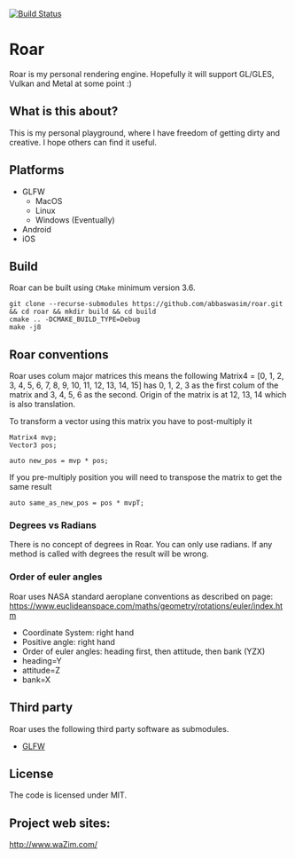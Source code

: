 [![Build Status](https://travis-ci.org/abbaswasim/roar.svg?branch=master)](https://travis-ci.org/abbaswasim/roar)

# Roar

Roar is my personal rendering engine. Hopefully it will support GL/GLES, Vulkan and Metal at some point :)

## What is this about?

This is my personal playground, where I have freedom of getting dirty and creative. I hope others can find it useful.

## Platforms

- GLFW
  - MacOS
  - Linux
  - Windows (Eventually)
- Android
- iOS

## Build

Roar can be built using `CMake` minimum version 3.6.

```
git clone --recurse-submodules https://github.com/abbaswasim/roar.git && cd roar && mkdir build && cd build
cmake .. -DCMAKE_BUILD_TYPE=Debug
make -j8
```
## Roar conventions

Roar uses colum major matrices this means the following Matrix4 = [0, 1, 2, 3, 4, 5, 6, 7, 8, 9, 10, 11, 12, 13, 14, 15] has 0, 1, 2, 3 as the first colum of the matrix and 3, 4, 5, 6 as the second. Origin of the matrix is at 12, 13, 14 which is also translation.

To transform a vector using this matrix you have to post-multiply it

```
Matrix4 mvp;
Vector3 pos;

auto new_pos = mvp * pos;
```
If you pre-multiply position you will need to transpose the matrix to get the same result

```
auto same_as_new_pos = pos * mvpT;
```
### Degrees vs Radians

There is no concept of degrees in Roar. You can only use radians. If any method is called with degrees the result will be wrong.

### Order of euler angles

Roar uses NASA standard aeroplane conventions as described on page: https://www.euclideanspace.com/maths/geometry/rotations/euler/index.htm

- Coordinate System: right hand
- Positive angle: right hand
- Order of euler angles: heading first, then attitude, then bank (YZX)
 - heading=Y
 - attitude=Z
 - bank=X

## Third party

Roar uses the following third party software as submodules.

- [GLFW](https://github.com/glfw/glfw)

## License

The code is licensed under MIT.

## Project web sites:
http://www.waZim.com/

